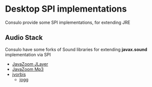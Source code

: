 # Desktop SPI implementations

Consulo provide some SPI implementations, for extending JRE

## Audio Stack

Consulo have some forks of Sound libraries for extending **javax.sound** implementation via SPI

* [JavaZoom JLayer](https://github.com/consulo/javazoom.jlayer)
* [JavaZoom Mp3](https://github.com/consulo/javazoom.mp3)
* [jvorbis](https://github.com/consulo/jvorbis)
    * [jogg](https://github.com/consulo/jogg)
